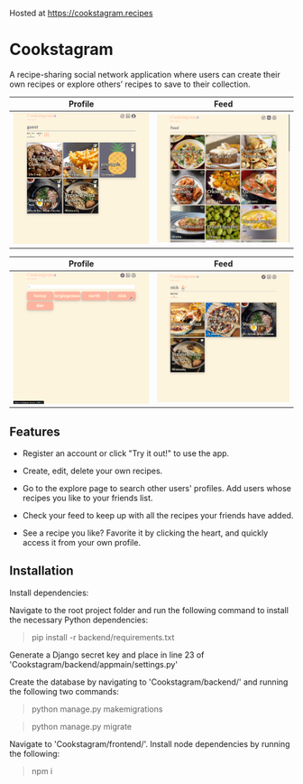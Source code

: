 Hosted at https://cookstagram.recipes
<h1>Cookstagram</h1>

A recipe-sharing social network application where users can create their own recipes or explore others’ recipes to save to their collection.

Profile |  Feed
:-------------------------:|:-------------------------:
<img src="images/profile.png" width="500">  |  <img src="images/feed.png" width="500"> 

Profile |  Feed
:-------------------------:|:-------------------------:
<img src="images/explore.png" width="500">  |  <img src="images/otherprofile.png" width="500">

<h2>Features</h2>

- Register an account or click "Try it out!" to use the app.

- Create, edit, delete your own recipes.

- Go to the explore page to search other users' profiles. Add users whose recipes you like to your friends list.

- Check your feed to keep up with all the recipes your friends have added.

- See a recipe you like? Favorite it by clicking the heart, and quickly access it from your own profile.

<h2>Installation</h2>

Install dependencies:

Navigate to the root project folder and run the following command to install the necessary Python dependencies:

> pip install -r backend/requirements.txt

Generate a Django secret key and place in line 23 of 'Cookstagram/backend/appmain/settings.py'

Create the database by navigating to 'Cookstagram/backend/' and running the following two commands:

> python manage.py makemigrations

> python manage.py migrate


Navigate to 'Cookstagram/frontend/'. Install node dependencies by running the following:

> npm i

